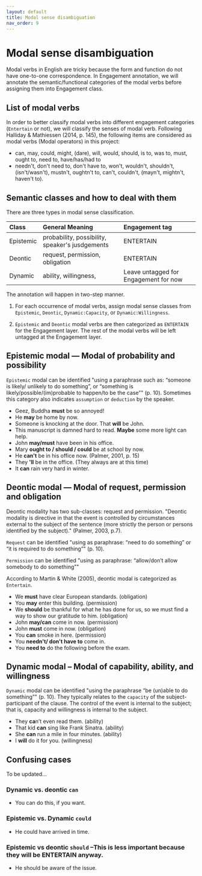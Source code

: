```yaml
---
layout: default
title: Modal sense disambiguation
nav_order: 9
---
```

# Modal sense disambiguation

Modal verbs in English are tricky because the form and function do not have one-to-one correspondence. 
In Engagement annotation, we will annotate the semantic/functional categories of the modal verbs before assigning them into Engagement class.

## List of modal verbs

In order to better classify modal verbs into different engagement categories (`Entertain` or not), we will classify the senses of modal verb.
Following Halliday & Mathiessen (2014, p. 145), the following items are considered as modal verbs (Modal operators) in this project:
- can, may, could, might, (dare), will, would, should, is to, was to, must, ought to, need to, have/has/had to
- needn't, don't need to, don't have to, won't, wouldn't, shouldn't, (isn't/wasn't), mustn't, oughtn't to, can't, couldn't, (mayn't, mightn't, haven't to).

## Semantic classes and how to deal with them

There are three types in modal sense classification.

| Class     | General Meaning                                 | Engagement tag                        |
| :-------- | :---------------------------------------------- | :------------------------------------ |
| Epistemic | probability, possibility, speaker's jusdgements | ENTERTAIN                             |
| Deontic   | request, permission, obligation                 | ENTERTAIN                             |
| Dynamic   | ability, willingness,                           | Leave untagged for Engagement for now |

The annotation will happen in two-step manner. 

1) For each occurrence of modal verbs, assign modal sense classes from `Epistemic`, `Deontic`, `Dynamic:Capacity`, or `Dynamic:Willingness`.

2) `Epistemic` and `Deontic` modal verbs are then categorized as `ENTERTAIN` for the Engagement layer. The rest of the modal verbs will be left untagged at the Engagement layer.

## Epistemic modal — Modal of probability and possibility

`Epistemic` modal can be identified "using a paraphrase such as: “someone is likely/ unlikely to do something”, or “something is likely/possible/(im)probable to happen/to be the case”" (p. 10).
Sometimes this category also indicates `assumption` or `deduction` by the speaker.

- Geez, Buddha **must** be so annoyed!
- He **may** be home by now.
- Someone is knocking at the door. That **will** be John.
- This manuscript is damned hard to read. **Maybe** some more light can help.
- John **may/must** have been in his office. 
- Mary **ought to / should / could** be at school by now. 
- He **can't** be in his office now. (Palmer, 2001, p. 15)
- They **'ll** be in the office. (They always are at this time)
- It **can** rain very hard in winter.

## Deontic modal — Modal of request, permission and obligation

Deontic modality has two sub-classes: request and permission. "Deontic modality is directive in that the event is controlled by circumstances external to the subject of the sentence (more strictly the person or persons identified by the subject)." (Palmer, 2003, p.7).

`Request` can be identified "using as paraphrase: “need to do something” or “it is required to do something”" (p. 10).

`Permission` can be identified "using as paraphrase: “allow/don’t allow somebody to do something”"

According to Martin & White (2005), deontic modal is categorized as `Entertain`.
- We **must** have clear European standards.	(obligation)
- You **may** enter this building.	(permission)
- We **should** be thankful for what he has done for us, so we must find a way to show our gratitude to him.	(obligation)
- John **may/can** come in now. (permission)
- John **must** come in now.	(obligation)
- You **can** smoke in here. (permission)
- You **needn't/ don't have to** come in.
- You **need to** do the following before the exam.

## Dynamic modal – Modal of capability, ability, and willingness

`Dynamic` modal can be identified "using the paraphrase “be (un)able to do something”" (p. 10).
They typically relates to the `capacity` of the subject-participant of the clause.
The control of the event is internal to the subject; that is, capacity and willingness is internal to the subject.

- They **ca**n’t even read them.	(ability)
- That kid **can** sing like Frank Sinatra.	(ability)
- She **can** run a mile in four minutes. (ability)
- I **will** do it for you.	(willingness)
  
## Confusing cases 
To be updated...
### Dynamic vs. deontic `can`
- You can do this, if you want.
  
### Epistemic vs. Dynamic `could`
- He could have arrived in time.

### Epistemic vs deontic `should` –This is less important because they will be ENTERTAIN anyway.
- He should be aware of the issue.


